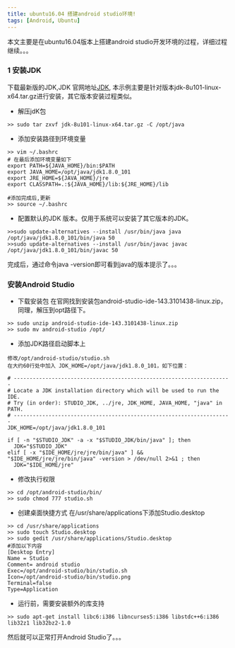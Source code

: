 ```yaml
---
title: ubuntu16.04 搭建android studio环境!
tags: [Android, Ubuntu]
---
```


本文主要是在ubuntu16.04版本上搭建android  studio开发环境的过程，详细过程继续。。。
<!--more-->

### 1 安装JDK 
下载最新版的JDK,JDK 官网地址[JDK](http://www.oracle.com/technetwork/java/javase/downloads/jdk8-downloads-2133151.html), 本示例主要是针对版本jdk-8u101-linux-x64.tar.gz进行安装，其它版本安装过程类似。

* 解压jdK包

```
>> sudo tar zxvf jdk-8u101-linux-x64.tar.gz -C /opt/java
```

* 添加安装路径到环境变量

```
>> vim ~/.bashrc
# 在最后添加环境变量如下 
export PATH=${JAVA_HOME}/bin:$PATH
export JAVA_HOME=/opt/java/jdk1.8.0_101
export JRE_HOME=${JAVA_HOME}/jre
export CLASSPATH=.:${JAVA_HOME}/lib:${JRE_HOME}/lib

#添加完成后,更新
>> source ~/.bashrc
```
* 配置默认的JDK 版本。仅用于系统可以安装了其它版本的JDK。

```
>>sudo update-alternatives --install /usr/bin/java java /opt/java/jdk1.8.0_101/bin/java 50
>>sudo update-alternatives --install /usr/bin/javac javac /opt/java/jdk1.8.0_101/bin/javac 50
```

完成后，通过命令java -version即可看到java的版本提示了。。。

### 安装Android Studio

* 下载安装包
在官网找到安装包android-studio-ide-143.3101438-linux.zip， 同理，解压到opt路径下。

```
>> sudo unzip android-studio-ide-143.3101438-linux.zip
>> sudo mv android-studio /opt/
```

* 添加JDK路径启动脚本上

```
修改/opt/android-studio/studio.sh
在大约60行处中加入 JDK_HOME=/opt/java/jdk1.8.0_101，如下位置：

# ---------------------------------------------------------------------
# Locate a JDK installation directory which will be used to run the IDE.
# Try (in order): STUDIO_JDK, ../jre, JDK_HOME, JAVA_HOME, "java" in PATH.
# ---------------------------------------------------------------------
JDK_HOME=/opt/java/jdk1.8.0_101

if [ -n "$STUDIO_JDK" -a -x "$STUDIO_JDK/bin/java" ]; then
  JDK="$STUDIO_JDK"
elif [ -x "$IDE_HOME/jre/jre/bin/java" ] && "$IDE_HOME/jre/jre/bin/java" -version > /dev/null 2>&1 ; then
  JDK="$IDE_HOME/jre"
```

* 修改执行权限

```
>> cd /opt/android-studio/bin/
>> sudo chmod 777 studio.sh

```

* 创建桌面快捷方式
在/usr/share/applications下添加Studio.desktop

```
>> cd /usr/share/applications
>> sudo touch Studio.desktop
>> sudo gedit /usr/share/applications/Studio.desktop
#添加以下内容
[Desktop Entry]
Name = Studio
Comment= android studio
Exec=/opt/android-studio/bin/studio.sh
Icon=/opt/android-studio/bin/studio.png
Terminal=false
Type=Application

```
* 运行前，需要安装额外的库支持

```
>> sudo apt-get install libc6:i386 libncurses5:i386 libstdc++6:i386 lib32z1 lib32bz2-1.0
```
然后就可以正常打开Android Studio了。。。
